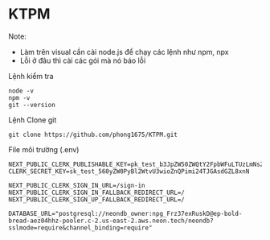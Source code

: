 # KTPM
Note:
- Làm trên visual cần cài node.js để chạy các lệnh như npm, npx
- Lỗi ở đâu thì cài các gói mà nó báo lỗi

Lệnh kiểm tra
```
node -v
npm -v
git --version
```

Lệnh Clone git
```
git clone https://github.com/phong1675/KTPM.git
```

File môi trường (.env)
```
NEXT_PUBLIC_CLERK_PUBLISHABLE_KEY=pk_test_b3JpZW50ZWQtY2FpbWFuLTUzLmNsZXJrLmFjY291bnRzLmRldiQ
CLERK_SECRET_KEY=sk_test_560yZW0PyBl2WtvU3wioZnQPimi24TJGAsdGZL8xnN

NEXT_PUBLIC_CLERK_SIGN_IN_URL=/sign-in
NEXT_PUBLIC_CLERK_SIGN_IN_FALLBACK_REDIRECT_URL=/
NEXT_PUBLIC_CLERK_SIGN_UP_FALLBACK_REDIRECT_URL=/

DATABASE_URL="postgresql://neondb_owner:npg_Frz37exRuskD@ep-bold-bread-aez04hhz-pooler.c-2.us-east-2.aws.neon.tech/neondb?sslmode=require&channel_binding=require"
```
